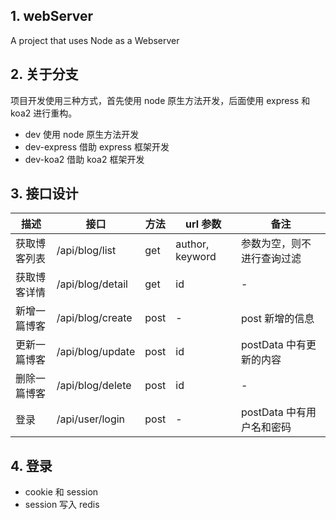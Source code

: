 ## 1. webServer
A project that uses Node as a Webserver

## 2. 关于分支
项目开发使用三种方式，首先使用 node 原生方法开发，后面使用 express 和 koa2 进行重构。

- dev 使用 node 原生方法开发
- dev-express 借助 express 框架开发
- dev-koa2 借助 koa2 框架开发

## 3. 接口设计

| 描述              | 接口              | 方法 | url 参数         | 备注                      |
|-------------     |----------------   |-----|----------------  |------------------------  |
| 获取博客列表       | /api/blog/list    | get | author, keyword  | 参数为空，则不进行查询过滤  |
| 获取博客详情       | /api/blog/detail  | get | id              |           -               |
| 新增一篇博客       | /api/blog/create  | post | -                | post 新增的信息           |
| 更新一篇博客       | /api/blog/update  | post | id               | postData 中有更新的内容    |
| 删除一篇博客       | /api/blog/delete  | post | id               |           -               |
| 登录              | /api/user/login   | post | -                | postData 中有用户名和密码  |

## 4. 登录
- cookie 和 session
- session 写入 redis